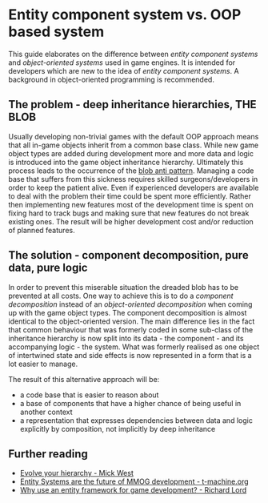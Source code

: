 # Entity component system vs. OOP based system

This guide elaborates on the difference between *entity component systems* and *object-oriented systems* used in game engines. It is intended for developers
which are new to the idea of *entity component systems*. A background in object-oriented programming is recommended.


## The problem - deep inheritance hierarchies, THE BLOB

Usually developing non-trivial games with the default OOP approach means that all in-game objects inherit from a common base class. While new game object types
are added during development more and more data and logic is introduced into the game object inheritance hierarchy. Ultimately this process leads to the
occurrence of the [blob anti pattern][2]. Managing a code base that suffers from this sickness requires skilled surgeons/developers in order to keep the patient
alive. Even if experienced developers are available to deal with the problem their time could be spent more efficiently. Rather then implementing new features
most of the development time is spent on fixing hard to track bugs and making sure that new features do not break existing ones. The result will be higher
development cost and/or reduction of planned features.


## The solution - component decomposition, pure data, pure logic

In order to prevent this miserable situation the dreaded blob has to be prevented at all costs. One way to achieve this is to do a *component decomposition*
instead of an *object-oriented decomposition* when coming up with the game object types. The component decomposition is almost identical to the object-oriented
version. The main difference lies in the fact that common behaviour that was formerly coded in some sub-class of the inheritance hierarchy is now split into its
data - the component - and its accompanying logic - the system. What was formerly realised as one object of intertwined state and side effects is now
represented in a form that is a lot easier to manage.

The result of this alternative approach will be:

* a code base that is easier to reason about
* a base of components that have a higher chance of being useful in another context
* a representation that expresses dependencies between data and logic explicitly by composition, not implicitly by deep inheritance



## Further reading

* [Evolve your hierarchy - Mick West][1]
* [Entity Systems are the future of MMOG development - t-machine.org][2]
* [Why use an entity framework for game development? - Richard Lord][3]



[1]: http://cowboyprogramming.com/2007/01/05/evolve-your-heirachy/ "Evolve your hierarchy - Mick West"
[2]: http://t-machine.org/index.php/2007/09/03/entity-systems-are-the-future-of-mmog-development-part-1/ "Entity Systems are the future of MMOG development - t-machine.org"
[3]: http://www.richardlord.net/blog/why-use-an-entity-framework "Why use an entity framework for game development? - Richard Lord"
[3]: http://en.wikipedia.org/wiki/God_object "God Object/The Blob"
